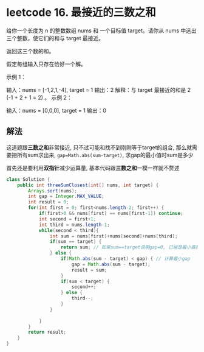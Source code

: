 # leetcode 16. 最接近的三数之和

给你一个长度为 n 的整数数组 nums 和 一个目标值 target。请你从 nums 中选出三个整数，使它们的和与 target 最接近。

返回这三个数的和。

假定每组输入只存在恰好一个解。

示例 1：

输入：nums = [-1,2,1,-4], target = 1
输出：2
解释：与 target 最接近的和是 2 (-1 + 2 + 1 = 2) 。
示例 2：

输入：nums = [0,0,0], target = 1
输出：0

## 解法

这道题跟**三数之和**非常接近, 只不过可能和找不到刚刚等于target的组合, 那么就需要把所有sum求出来, `gap=Math.abs(sum-target)`, 求gap的最小值时sum是多少

首先还是要利用**双指针**减少运算量, 基本代码跟**三数之和**一模一样就不赘述

```java
class Solution {
    public int threeSumClosest(int[] nums, int target) {
        Arrays.sort(nums);
        int gap = Integer.MAX_VALUE;
        int result = 0;
        for(int first = 0; first<nums.length-2; first++) {
            if(first>0 && nums[first] == nums[first-1]) continue;
            int second = first+1;
            int third = nums.length-1;
            while(second < third){
                int sum = nums[first]+nums[second]+nums[third];
                if(sum == target) {
                    return sum; // 如果sum==target说明gap=0, 已经是最小直接返回
                } else {
                    if(Math.abs(sum - target) < gap) { // 计算最小gap
                        gap = Math.abs(sum - target);
                        result = sum;
                    }
                    if(sum < target) {
                        second++;
                    } else {
                        third--;
                    }
                }
            
            }
        }
        return result;
    }
}
```